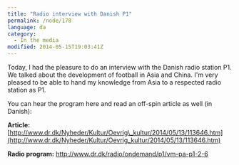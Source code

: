 ```yaml
---
title: "Radio interview with Danish P1"
permalink: /node/178
language: da
category:
  - In the media
modified: 2014-05-15T19:03:41Z
---
```


Today, I had the pleasure to do an interview with the Danish radio station P1. We talked about the development of football in Asia and China. I'm very pleased to be able to hand my knowledge from Asia to a respected radio station as P1.

You can hear the program here and read an off-spin article as well (in Danish):

**Article:** [http://www.dr.dk/Nyheder/Kultur/Oevrig\_kultur/2014/05/13/113646.htm](http://www.dr.dk/Nyheder/Kultur/Oevrig_kultur/2014/05/13/113646.htm)

**Radio program:** <http://www.dr.dk/radio/ondemand/p1/vm-pa-p1-2-6>
